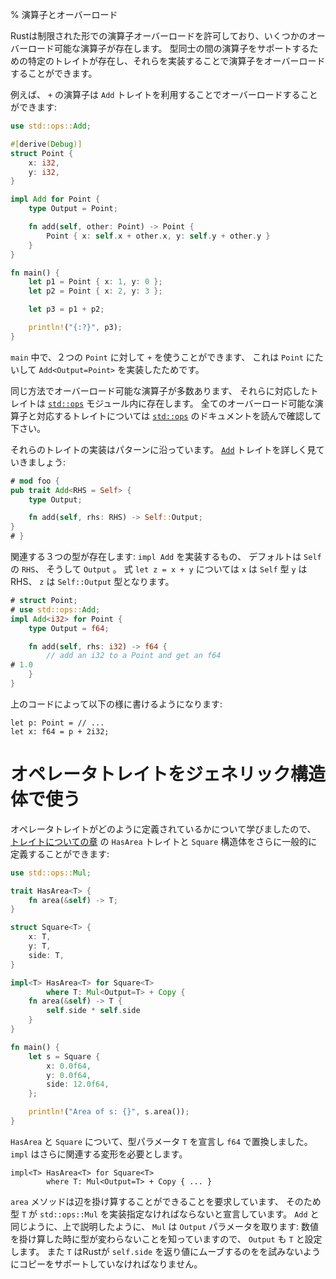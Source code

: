 % 演算子とオーバーロード
<!-- % Operators and Overloading -->

<!-- Rust allows for a limited form of operator overloading. There are certain -->
<!-- operators that are able to be overloaded. To support a particular operator -->
<!-- between types, there’s a specific trait that you can implement, which then -->
<!-- overloads the operator. -->
Rustは制限された形での演算子オーバーロードを許可しており、いくつかのオーバーロード可能な演算子が存在します。
型同士の間の演算子をサポートするための特定のトレイトが存在し、それらを実装することで演算子をオーバーロードすることができます。

<!-- For example, the `+` operator can be overloaded with the `Add` trait: -->
例えば、 `+` の演算子は `Add` トレイトを利用することでオーバーロードすることができます:

```rust
use std::ops::Add;

#[derive(Debug)]
struct Point {
    x: i32,
    y: i32,
}

impl Add for Point {
    type Output = Point;

    fn add(self, other: Point) -> Point {
        Point { x: self.x + other.x, y: self.y + other.y }
    }
}

fn main() {
    let p1 = Point { x: 1, y: 0 };
    let p2 = Point { x: 2, y: 3 };

    let p3 = p1 + p2;

    println!("{:?}", p3);
}
```

<!-- In `main`, we can use `+` on our two `Point`s, since we’ve implemented -->
<!-- `Add<Output=Point>` for `Point`. -->
`main` 中で、２つの `Point` に対して `+` を使うことができます、
これは `Point` にたいして `Add<Output=Point>` を実装したためです。

<!-- There are a number of operators that can be overloaded this way, and all of -->
<!-- their associated traits live in the [`std::ops`][stdops] module. Check out its -->
<!-- documentation for the full list. -->
同じ方法でオーバーロード可能な演算子が多数あります、
それらに対応したトレイトは [`std::ops`][stdops] モジュール内に存在します。
全てのオーバーロード可能な演算子と対応するトレイトについては [`std::ops`][stdops] のドキュメントを読んで確認して下さい。

[stdops]: ../std/ops/index.html

<!-- Implementing these traits follows a pattern. Let’s look at [`Add`][add] in more -->
<!-- detail: -->
それらのトレイトの実装はパターンに沿っています。 [`Add`][add] トレイトを詳しく見ていきましょう:

```rust
# mod foo {
pub trait Add<RHS = Self> {
    type Output;

    fn add(self, rhs: RHS) -> Self::Output;
}
# }
```

[add]: ../std/ops/trait.Add.html

<!-- There’s three types in total involved here: the type you `impl Add` for, `RHS`, -->
<!-- which defaults to `Self`, and `Output`. For an expression `let z = x + y`, `x` -->
<!-- is the `Self` type, `y` is the RHS, and `z` is the `Self::Output` type. -->
関連する３つの型が存在します: `impl Add` を実装するもの、 デフォルトは `Self` の `RHS`、 そうして `Output` 。
式 `let z = x + y` については `x` は `Self` 型 `y` は RHS、 `z` は `Self::Output` 型となります。

```rust
# struct Point;
# use std::ops::Add;
impl Add<i32> for Point {
    type Output = f64;

    fn add(self, rhs: i32) -> f64 {
        // add an i32 to a Point and get an f64
# 1.0
    }
}
```

<!-- will let you do this: -->
上のコードによって以下の様に書けるようになります:

```rust,ignore
let p: Point = // ...
let x: f64 = p + 2i32;
```

<!-- # Using operator traits in generic structs -->
# オペレータトレイトをジェネリック構造体で使う

<!-- Now that we know how operator traits are defined, we can define our `HasArea` -->
<!-- trait and `Square` struct from the [traits chapter][traits] more generically: -->
オペレータトレイトがどのように定義されているかについて学びましたので、
[トレイトについての章][traits] の `HasArea` トレイトと `Square` 構造体をさらに一般的に定義することができます:

[traits]: traits.html

```rust
use std::ops::Mul;

trait HasArea<T> {
    fn area(&self) -> T;
}

struct Square<T> {
    x: T,
    y: T,
    side: T,
}

impl<T> HasArea<T> for Square<T>
        where T: Mul<Output=T> + Copy {
    fn area(&self) -> T {
        self.side * self.side
    }
}

fn main() {
    let s = Square {
        x: 0.0f64,
        y: 0.0f64,
        side: 12.0f64,
    };

    println!("Area of s: {}", s.area());
}
```

<!-- For `HasArea` and `Square`, we just declare a type parameter `T` and replace -->
<!-- `f64` with it. The `impl` needs more involved modifications: -->
`HasArea` と `Square` について、型パラメータ `T` を宣言し `f64` で置換しました。
`impl` はさらに関連する変形を必要とします。

```ignore
impl<T> HasArea<T> for Square<T>
        where T: Mul<Output=T> + Copy { ... }
```

<!-- The `area` method requires that we can multiply the sides, so we declare that -->
<!-- type `T` must implement `std::ops::Mul`. Like `Add`, mentioned above, `Mul` -->
<!-- itself takes an `Output` parameter: since we know that numbers don't change -->
<!-- type when multiplied, we also set it to `T`. `T` must also support copying, so -->
<!-- Rust doesn't try to move `self.side` into the return value. -->
`area` メソッドは辺を掛け算することができることを要求しています、
そのため型 `T` が `std::ops::Mul` を実装指定なければならないと宣言しています。
`Add` と同じように、上で説明したように、
`Mul` は `Output` パラメータを取ります: 数値を掛け算した時に型が変わらないことを知っていますので、 `Output` も `T` と設定します。
また `T` はRustが `self.side` を返り値にムーブするのをを試みないようにコピーをサポートしていなければなりません。

